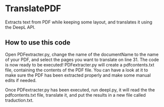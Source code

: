 # TranslatePDF
Extracts text from PDF while keeping some layout, and translates it using the DeepL API.

## How to use this code
Open PDFextracter.py, change the name of the documentName to the name of your PDF, and select the pages you want to translate on line 31. The code is now ready to be executed!
PDFextracter.py will create a pdfcontents.txt file, containing the contents of the PDF file. You can have a look at it to make sure the PDF has been extracted properly and make some manual edits if needed.

Once PDFextracter.py has been executed, run deepl.py, it will read the the pdfcontents.txt file, translate it, and put the results in a new file called traduction.txt.
